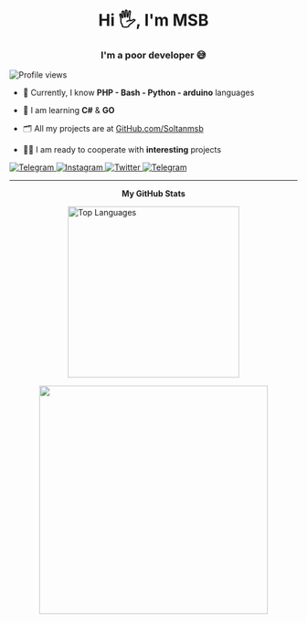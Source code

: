 <h1 align="center">Hi 🖐, I'm MSB</h1>
<h3 align="center">I'm a poor developer 😅</h3>

![Profile views](https://gpvc.arturio.dev/Soltanmsb)

- 💪 Currently, I know **PHP - Bash - Python - arduino** languages

- 🌱 I am learning **C#** & **GO**

- 🗂 All my projects are at <a href="https://githubub.com/Soltanmsb">GitHub.com/Soltanmsb</a>

- 👨‍💻 I am ready to cooperate with **interesting** projects

<a href="http://t.me/source_killer">
 <img alt="Telegram" src="https://img.shields.io/badge/Telegram-2CA5E0?style=for-the-badge&logo=telegram&logoColor=white" />
</a>
<a href="https://instagram.com/soltanmsb">
 <img alt="Instagram" src="https://img.shields.io/badge/Instagram-%23E4405F.svg?style=for-the-badge&logo=Instagram&logoColor=white" />
</a>
<a href="https://instagram.com/soltanmsb">
 <img alt="Twitter" src="https://img.shields.io/badge/Twitter-0084e0.svg?style=for-the-badge&logo=Twitter&logoColor=white" />
</a>
<a href="mailto:Soltanmsb@gmail.com">
 <img alt="Telegram" src="https://img.shields.io/badge/Gmail-ff0000?style=for-the-badge&logo=Gmail&logoColor=white" />
</a>

 <hr>
<center>

 <td>
<b>My GitHub Stats</b>

<a href="https://github.com/Soltanmsb" width="400px" align="left"><img width="300" src="https://github-readme-stats.vercel.app/api/top-langs/?username=Soltanmsb&langs_count=10&theme=react&text_color=ffffff&icon_color=0891b2&hide_border=true&locale=en&custom_title=Top%20%Languages" alt="Top Languages" /></a>
</td>
         <td>
            <img width="400px" align="center" src="https://github-readme-stats.vercel.app/api?username=Soltanmsb&show_icons=true&theme=react&hide_border=true" />         
        </td>
</center>  
